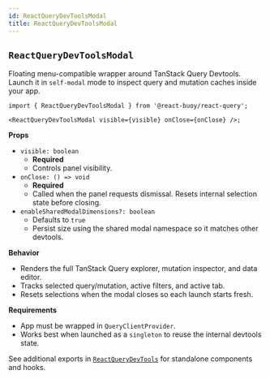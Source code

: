 ```yaml
---
id: ReactQueryDevToolsModal
title: ReactQueryDevToolsModal
---
```


## `ReactQueryDevToolsModal`

Floating menu-compatible wrapper around TanStack Query Devtools. Launch it in `self-modal` mode to inspect query and mutation caches inside your app.

```tsx
import { ReactQueryDevToolsModal } from '@react-buoy/react-query';

<ReactQueryDevToolsModal visible={visible} onClose={onClose} />;
```

**Props**

- `visible: boolean`
  - **Required**
  - Controls panel visibility.
- `onClose: () => void`
  - **Required**
  - Called when the panel requests dismissal. Resets internal selection state before closing.
- `enableSharedModalDimensions?: boolean`
  - Defaults to `true`
  - Persist size using the shared modal namespace so it matches other devtools.

**Behavior**

- Renders the full TanStack Query explorer, mutation inspector, and data editor.
- Tracks selected query/mutation, active filters, and active tab.
- Resets selections when the modal closes so each launch starts fresh.

**Requirements**

- App must be wrapped in `QueryClientProvider`.
- Works best when launched as a `singleton` to reuse the internal devtools state.

See additional exports in [`ReactQueryDevTools`](https://github.com/TanStack/query) for standalone components and hooks.
